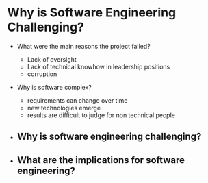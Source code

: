 # Why is Software Engineering Challenging?

 - What were the main reasons the project failed?
 	- Lack of oversight
  	- Lack of technical knowhow in leadership positions
  	- corruption

 - Why is software complex?
 	- requirements can change over time
 	- new technologies emerge
 	- results are difficult to judge for non technical people

 - Why is software engineering challenging?
  	- 

 - What are the implications for software engineering?
  	- 
